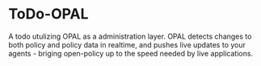 # ToDo-OPAL
A todo utulizing OPAL as a administration layer. OPAL detects changes to both policy and policy data in realtime, and pushes live updates to your agents - briging open-policy up to the speed needed by live applications.
